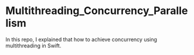 # Multithreading_Concurrency_Parallelism
In this repo, I explained that how to achieve concurrency using multithreading in Swift.
